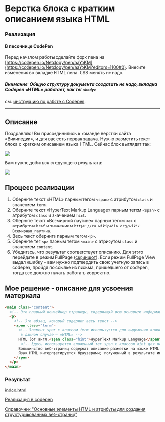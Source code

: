 # Верстка блока с кратким описанием языка HTML

### Реализация

#### В песочнице CodePen

Перед началом работы сделайте форк пена на [https://codepen.io/Netology/pen/aaYoKM](https://codepen.io/Netology/pen/aaYoKM?editors=1100#0). Внесите изменения во вкладке HTML пена. CSS менять не надо.

##### Внимание: Общую структуру документа создавать не надо, вкладка Codepen «HTML» работает, как тег `<body>`
см. [инструкцию по работе с Codepen](https://github.com/netology-code/guides/tree/master/codepen).

---

## Описание

Поздравляю! Вы присоединились к команде верстки сайта «Википедии», и для вас есть первая задача. Нужно разметить текст блока с кратким описанием языка HTML. Сейчас блок выглядит так:

![](https://netology-code.github.io/html-2-homeworks/sources/lection-1-1-task-1-block-before.png)

Вам нужно добиться следующего результата:

![](https://netology-code.github.io/html-2-homeworks/sources/lection-1-1-task-1-block-after.png)

## Процесс реализации

1. Оберните текст «HTML» парным тегом `<span>` с атрибутом `class` и значением `term`.
2. Оберните текст «HyperText Markup Language» парным тегом `<span>` с атрибутом `class` и значением `hint`.
3. Оберните текст «Всемирной паутине» парным тегом `<a>` с атрибутом `href` и значением   `https://ru.wikipedia.org/wiki/Всемирная_паутина`.
4. Весь текст оберните парным тегом `<p>`.
5. Оберните тег `<p>` парным тегом `<main>` с атрибутом `class` и значением `content`.
6. Убедитесь, что результат соответствует описанию. Для этого перейдите в режим FullPage ([скриншот](/sources/screen.md)). Если режим FullPage View выдал ошибку - вам нужно подтвердить свою учетную запись в codepen, пройдя по ссылке из письма, пришедшего от codepen, тогда все должно начать работать корректно.

## Мое решение - описание для усвоения материала

```html
<main class="content">
  <!-- Это главный контейнер страницы, содержащий всю основную информацию -->
  <p>
    <!-- Это абзац, который содержит весь текст -->
    <span class="term">
      <!-- Элемент span с классом term используется для выделения ключевых терминов, 
       в данном случае — «HTML» -->
      HTML (от англ.<span class="hint">HyperText Markup Language</span> — «язык гипертекстовой разметки») — стандартизированный язык разметки документов во <a href="https://ru.wikipedia.org/wiki/">Всемирной паутине.</a>
       <!-- Здесь используется вложенный тег span с классом hint для подсветки определения с дополнительным объяснением, <a href></a> дает кликабельность ссылки на Википедию -->
      Большинство веб-страниц содержат описание разметки на языке HTML (или XHTML).
      Язык HTML интерпретируется браузерами; полученный в результате интерпретации формированного текста отображается на экране монитора компьютера или мобильного устройства.
    </span>
  </p>
</main>
```
### Результат
[index.html](/introduction-html-css/layout/index.html)

[Реализация в codepen](https://codepen.io/NMYurchenko-max/pen/xxvXwXG?editors=1100)

[Справочник "Основные элементы HTML и атрибуты для создания структурированных веб-страниц"](/introduction-html-css/layout/HTML_Elements&ClassesReference.md)
